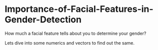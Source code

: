 # Importance-of-Facial-Features-in-Gender-Detection


How much a facial feature tells about you to determine your gender?

Lets dive into some numerics and vectors to find out the same.
